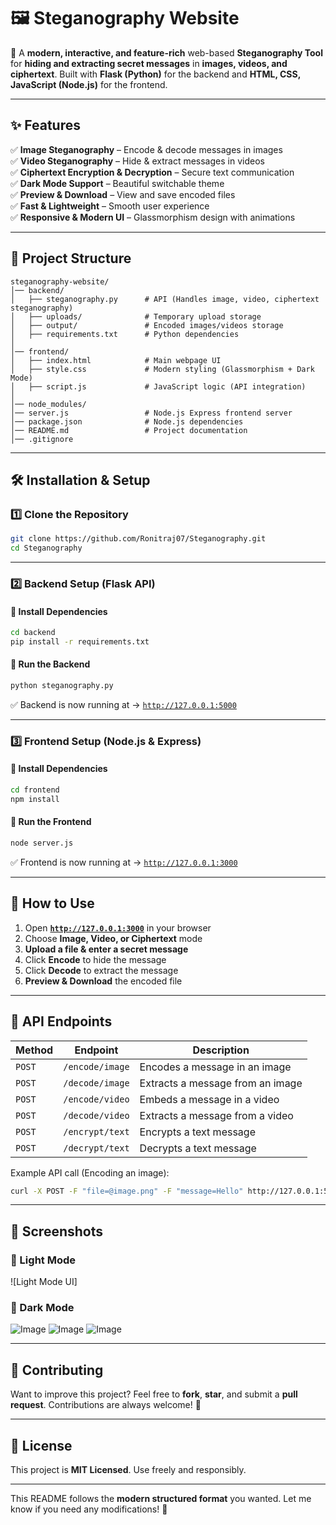 # **🖼️ Steganography Website**  

🚀 A **modern, interactive, and feature-rich** web-based **Steganography Tool** for **hiding and extracting secret messages** in **images, videos, and ciphertext**. Built with **Flask (Python)** for the backend and **HTML, CSS, JavaScript (Node.js)** for the frontend.  

---

## **✨ Features**  

✅ **Image Steganography** – Encode & decode messages in images  
✅ **Video Steganography** – Hide & extract messages in videos  
✅ **Ciphertext Encryption & Decryption** – Secure text communication  
✅ **Dark Mode Support** – Beautiful switchable theme  
✅ **Preview & Download** – View and save encoded files  
✅ **Fast & Lightweight** – Smooth user experience  
✅ **Responsive & Modern UI** – Glassmorphism design with animations  

---

## **📂 Project Structure**  

```
steganography-website/
│── backend/                 
│   ├── steganography.py      # API (Handles image, video, ciphertext steganography)
│   ├── uploads/              # Temporary upload storage
│   ├── output/               # Encoded images/videos storage
│   ├── requirements.txt      # Python dependencies
│
│── frontend/                
│   ├── index.html            # Main webpage UI
│   ├── style.css             # Modern styling (Glassmorphism + Dark Mode)
│   ├── script.js             # JavaScript logic (API integration)
│
│── node_modules/             
│── server.js                 # Node.js Express frontend server
│── package.json              # Node.js dependencies
│── README.md                 # Project documentation
│── .gitignore
```

---

## **🛠️ Installation & Setup**  

### **1️⃣ Clone the Repository**  
```sh
git clone https://github.com/Ronitraj07/Steganography.git
cd Steganography
```

---

### **2️⃣ Backend Setup (Flask API)**  

#### **🔹 Install Dependencies**  
```sh
cd backend
pip install -r requirements.txt
```

#### **🔹 Run the Backend**  
```sh
python steganography.py
```
✅ Backend is now running at → [`http://127.0.0.1:5000`](http://127.0.0.1:5000)

---

### **3️⃣ Frontend Setup (Node.js & Express)**  

#### **🔹 Install Dependencies**  
```sh
cd frontend
npm install
```

#### **🔹 Run the Frontend**  
```sh
node server.js
```
✅ Frontend is now running at → [`http://127.0.0.1:3000`](http://127.0.0.1:3000)  

---

## **🧪 How to Use**  

1. Open **[`http://127.0.0.1:3000`](http://127.0.0.1:3000)** in your browser  
2. Choose **Image, Video, or Ciphertext** mode  
3. **Upload a file & enter a secret message**  
4. Click **Encode** to hide the message  
5. Click **Decode** to extract the message  
6. **Preview & Download** the encoded file  

---

## **📜 API Endpoints**  

| Method | Endpoint | Description |
|--------|---------|-------------|
| `POST` | `/encode/image` | Encodes a message in an image |
| `POST` | `/decode/image` | Extracts a message from an image |
| `POST` | `/encode/video` | Embeds a message in a video |
| `POST` | `/decode/video` | Extracts a message from a video |
| `POST` | `/encrypt/text` | Encrypts a text message |
| `POST` | `/decrypt/text` | Decrypts a text message |

Example API call (Encoding an image):  
```sh
curl -X POST -F "file=@image.png" -F "message=Hello" http://127.0.0.1:5000/encode/image
```

---

## **🌟 Screenshots**  

### **🔆 Light Mode**  
![Light Mode UI]
### **🌙 Dark Mode**  
![Image](https://github.com/user-attachments/assets/fd958780-833a-427d-8432-091304ebbedd)
![Image](https://github.com/user-attachments/assets/41f9b2e0-deb5-4cc1-9805-e3e332f0ad78)
![Image](https://github.com/user-attachments/assets/3d130bda-2537-4ee5-acd8-1046689a483e)

---

## **🤝 Contributing**  

Want to improve this project? Feel free to **fork**, **star**, and submit a **pull request**. Contributions are always welcome! 🚀  

---

## **📜 License**  

This project is **MIT Licensed**. Use freely and responsibly.  

---

This README follows the **modern structured format** you wanted. Let me know if you need any modifications! 🚀
